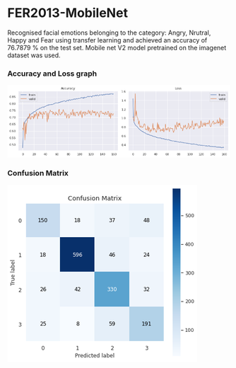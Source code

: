 # FER2013-MobileNet
Recognised facial emotions belonging to the category: Angry, Nrutral, Happy and Fear using transfer learning and achieved an accuracy of 76.7879 % on the test set.
Mobile net V2 model pretrained on the imagenet dataset was used.
### Accuracy and Loss graph
![Accuracy VS Loss](/AccuLoss.png)
### Confusion Matrix
![Accuracy VS Loss](/Confusion%20Matrix.png)
